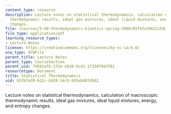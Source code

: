 ```yaml
---
content_type: resource
description: Lecture notes on statistical thermodynamics, calculation of macroscopic
  thermodynamic results, ideal gas mixtures, ideal liquid mixtures, energy, and entropy
  changes.
file: /courses/5-60-thermodynamics-kinetics-spring-2008/65fbfe39b22cb92854c9695abd074562_5_60_lect26_27.pdf
file_type: application/pdf
learning_resource_types:
- Lecture Notes
license: https://creativecommons.org/licenses/by-nc-sa/4.0/
ocw_type: OCWFile
parent_title: Lecture Notes
parent_type: CourseSection
parent_uid: 74591afb-232e-eb20-5c41-17359f843701
resourcetype: Document
title: Statistical Thermodynamics
uid: 65fbfe39-b22c-b928-54c9-695abd074562
---
```

Lecture notes on statistical thermodynamics, calculation of macroscopic thermodynamic results, ideal gas mixtures, ideal liquid mixtures, energy, and entropy changes.